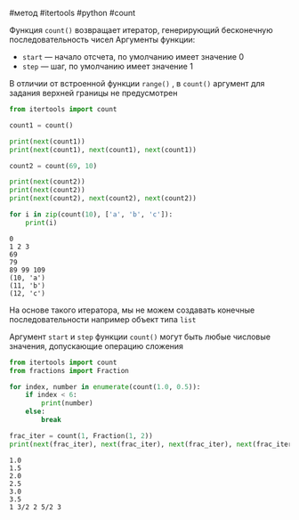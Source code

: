 #метод #itertools #python #count 

Функция `count()` возвращает итератор, генерирующий бесконечную последовательность чисел
Аргументы функции:
- `start` — начало отсчета, по умолчанию имеет значение 0
- `step` — шаг, по умолчанию имеет значение 1

В отличии от встроенной функции `range()` , в `count()` аргумент для задания верхней границы не предусмотрен
```python
from itertools import count

count1 = count()

print(next(count1))
print(next(count1), next(count1), next(count1))

count2 = count(69, 10)

print(next(count2))
print(next(count2))
print(next(count2), next(count2), next(count2))

for i in zip(count(10), ['a', 'b', 'c']):
    print(i)
```
```
0
1 2 3
69
79
89 99 109
(10, 'a')
(11, 'b')
(12, 'c')
```
На основе такого итератора, мы не можем создавать конечные последовательности например объект типа `list`

Аргумент `start` и `step` функции `count()` могут быть любые числовые значения, допускающие операцию сложения
```python
from itertools import count
from fractions import Fraction

for index, number in enumerate(count(1.0, 0.5)):
    if index < 6:
        print(number)
    else:
        break

frac_iter = count(1, Fraction(1, 2))
print(next(frac_iter), next(frac_iter), next(frac_iter), next(frac_iter), next(frac_iter))
```
```
1.0
1.5
2.0
2.5
3.0
3.5
1 3/2 2 5/2 3
```